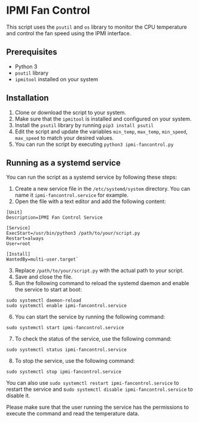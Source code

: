 # IPMI Fan Control

This script uses the `psutil` and `os` library to monitor the CPU temperature and control the fan speed using the IPMI interface.
## Prerequisites
* Python 3
* `psutil` library
* `ipmitool` installed on your system
## Installation
1. Clone or download the script to your system.
2. Make sure that the `ipmitool` is installed and configured on your system.
3. Install the `psutil` library by running `pip3 install psutil`
4. Edit the script and update the variables `min_temp`, `max_temp`, `min_speed`, `max_speed` to match your desired values.
5. You can run the script by executing `python3 ipmi-fancontrol.py`
## Running as a systemd service
You can run the script as a systemd service by following these steps:

1. Create a new service file in the `/etc/systemd/system` directory. You can name it `ipmi-fancontrol.service` for example.
2. Open the file with a text editor and add the following content:

```
[Unit]
Description=IPMI Fan Control Service

[Service]
ExecStart=/usr/bin/python3 /path/to/your/script.py
Restart=always
User=root

[Install]
WantedBy=multi-user.target`
```
3. Replace `/path/to/your/script.py` with the actual path to your script.
4. Save and close the file.
5. Run the following command to reload the systemd daemon and enable the service to start at boot:

```
sudo systemctl daemon-reload
sudo systemctl enable ipmi-fancontrol.service
```
6. You can start the service by running the following command:
```
sudo systemctl start ipmi-fancontrol.service
```
7. To check the status of the service, use the following command:
```
sudo systemctl status ipmi-fancontrol.service
```
8. To stop the service, use the following command:
```
sudo systemctl stop ipmi-fancontrol.service
```
You can also use `sudo systemctl restart ipmi-fancontrol.service` to restart the service and s`udo systemctl disable ipmi-fancontrol.service` to disable it.

Please make sure that the user running the service has the permissions to execute the command and read the temperature data.
